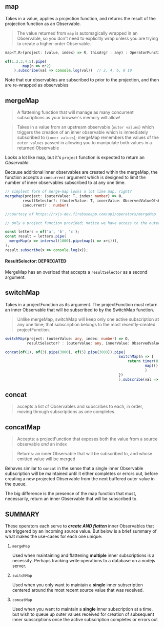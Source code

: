 ## map ##

Takes in a value, applies a projection function, and returns the result of the projection function as an Observable.

> The value returned from `map` is automagically wrapped in an Observable, so you don't need to explicitly wrap unless you are trying to create a higher-order Observable.

```js
map<T,R>(project: (value, index) => R, thisArg? : any) : OperatorFunction<T,R>
```

```js
of(1,2,3,4,5).pipe(
        map(n => n*2)
    ).subscribe(val => console.log(val))  // 2, 4, 6, 8 10
```

Note that our observables are subscribed to prior to the projection, and then are re-wrapped as observables 

## mergeMap ## 

>A flattening function that will manage as many concurrent subscriptions as your browser's memory will allow!

>Takes in a value from an upstream observable (`outer values`) which triggers the creation of an inner observable which is immediately subscribed to (`inner values`); mergeMap remembers the values of the `outer values` passed in allowing you to manipulate both values in a returned Observable

Looks a lot like map, but it's `project` function is expected to return an <i>Observable</i>.

Because additional inner observables are created within the mergeMap, the function accepts a `concurrent` argument which is designed to limit the number of inner observables subscribed to at any one time. 

```ts
// simplest form of merge-map looks a lot like map, right?
mergeMap(project: (outerValue: T, index: number) => O, 
        resultSelector?: ((outerValue: T, innerValue: ObservedValueOf<O>, outerIndex: number, innerIndex: number) => R),
        concurrent? : number)

```

```ts
//courtesy of https://rxjs-dev.firebaseapp.com/api/operators/mergeMap

// only a project function provided; notice we have access to the outer value in the inner Observable

const letters = of('a', 'b', 'c');
const result = letters.pipe(
  mergeMap(x => interval(1000).pipe(map(i => x+i))),
);
result.subscribe(x => console.log(x));
```

#### ResultSelector: DEPRECATED ####

MergeMap has an overload that accepts a `resultSelector` as a second argument.



## switchMap ##

Takes in a projectFunction as its argument.  The projectFunction must return an inner Observable that will be subscribed to by the SwitchMap function.

>Unlike mergeMap, switchMap will keep only one active subscription at any one time; that subscription belongs to the most recently-created projectFunction.

```ts
switchMap(project: (outerValue: any, index: number) => O,
          resultSelector? : (outerValue: any, innerValue: ObservedValueOf<O>, outerIndex: number, innerIndex: number)
```

```ts
concat(of(1), of(3).pipe(3000), of(5).pipe(3000)).pipe(
                                                    switchMap(n => {
                                                        return timer(0, 1000).pipe(
                                                                map(() => n)
                                                                )
                                                    })
                                                    ).subscribe(val => console.log(val))
```

## concat ##

>accepts a list of Observables and subscribes to each, in order, moving through subscriptions as one completes.  


## concatMap ##

>Accepts: a projectFunction that exposes both the value from a source observable <i>and</i> an index

>Returns: an inner Observable that will be subscribed to, and whose emitted value will be merged 

Behaves similar to `concat` in the sense that a single inner Observable subscription will be maintained until it either completes or errors out, before creating a new projected Observable from the next buffered outer value in the queue.

The big difference is the presence of the map function that must, necessarily, return an inner Observable that will be subscribed to.  

## SUMMARY ##

These operators each serve to <b><i>create AND flatten</i></b> inner Observables that are triggered by an incoming source value.  But below is a brief summary of what makes the use-cases for each one unique:

1) `mergeMap`

    Used when maintaining and flattening <b>multiple</b> inner subscriptions is a necessity.  Perhaps tracking write operations to a database on a nodejs server.

2) `switchMap`

    Used when you only want to maintain a <b>single</b> inner subscription centered around the most recent source value that was received.

3) `concatMap`

    Used when you want to maintain a <b>single</b> inner subscription at a time, but wish to queue up  outer values received for creation of subsequent inner subscriptions once the active subscription completes or errors out 